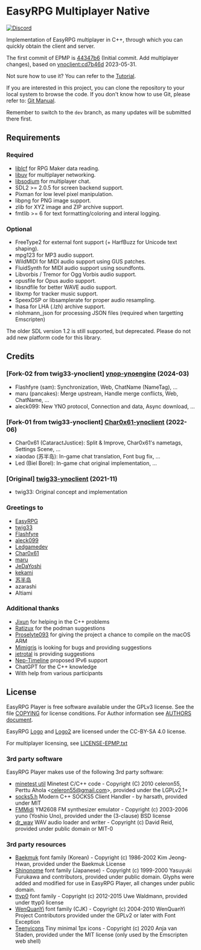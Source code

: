 # EasyRPG Multiplayer Native

[![Discord](https://img.shields.io/discord/1190331444380307496?color=blue&labelColor=555555&label=&logo=discord&style=for-the-badge)](https://discord.gg/RbCsGgAXnt "Discord")

Implementation of EasyRPG multiplayer in C++, through which you can quickly obtain the client and server.

The first commit of EPMP is [44347b6](https://github.com/monokotech/EasyRPG-Multiplayer-Native/commit/44347b680680454035c80711e38d9588465d65e5) (Initial commit. Add multiplayer changes), based on [ynoclient:cd7b46d](https://github.com/ynoproject/ynoengine/tree/cd7b46d4d02e63e01324e9854342fd4a66eaa281) 2023-05-31.

Not sure how to use it? You can refer to the [Tutorial].

If you are interested in this project, you can clone the repository to your local system to browse the code. If you don't know how to use Git, please refer to: [Git Manual](https://git-scm.com/book/en/v2).

Remember to switch to the `dev` branch, as many updates will be submitted there first.


## Requirements

### Required

- [liblcf] for RPG Maker data reading.
- [libuv] for multiplayer networking.
- [libsodium] for multiplayer chat.
- SDL2 >= 2.0.5 for screen backend support.
- Pixman for low level pixel manipulation.
- libpng for PNG image support.
- zlib for XYZ image and ZIP archive support.
- fmtlib >= 6 for text formatting/coloring and interal logging.

### Optional

- FreeType2 for external font support (+ HarfBuzz for Unicode text shaping).
- mpg123 for MP3 audio support.
- WildMIDI for MIDI audio support using GUS patches.
- FluidSynth for MIDI audio support using soundfonts.
- Libvorbis / Tremor for Ogg Vorbis audio support.
- opusfile for Opus audio support.
- libsndfile for better WAVE audio support.
- libxmp for tracker music support.
- SpeexDSP or libsamplerate for proper audio resampling.
- lhasa for LHA (.lzh) archive support.
- nlohmann_json for processing JSON files (required when targetting Emscripten)

The older SDL version 1.2 is still supported, but deprecated.
Please do not add new platform code for this library.


## Credits

### \[Fork-02 from twig33-ynoclient\] [ynop-ynoengine](https://github.com/ynoproject/ynoengine) (2024-03)

- Flashfyre (sam): Synchronization, Web, ChatName (NameTag), ...
- maru (pancakes): Merge upstream, Handle merge conflicts, Web, ChatName, ...
- aleck099: New YNO protocol, Connection and data, Async download, ...

### \[Fork-01 from twig33-ynoclient\] [Char0x61-ynoclient](https://github.com/CataractJustice/ynoclient) (2022-06)

- Char0x61 (CataractJustice): Split & Improve, Char0x61's nametags, Settings Scene, ...
- xiaodao (苏半岛): In-game chat translation, Font bug fix, ...
- Led (Biel Borel): In-game chat original implementation, ...

### \[Original\] [twig33-ynoclient](https://github.com/twig33/ynoclient) (2021-11)

- twig33: Original concept and implementation

### Greetings to

- [EasyRPG](https://github.com/EasyRPG)
- [twig33](https://github.com/twig33)
- [Flashfyre](https://github.com/Flashfyre)
- [aleck099](https://github.com/aleck099)
- [Ledgamedev](https://github.com/Ledgamedev)
- [Char0x61](https://github.com/CataractJustice)
- [maru](https://github.com/patapancakes)
- [JeDaYoshi](https://github.com/JeDaYoshi)
- [kekami](https://kekami.dev)
- [苏半岛](https://github.com/lychees)
- azarashi
- Altiami

### Additional thanks

- [Jixun](https://github.com/jixunmoe) for helping in the C++ problems
- [Ratizux](https://github.com/Ratizux) for the podman suggestions
- [Proselyte093](https://github.com/Proselyte093) for giving the project a chance to compile on the macOS ARM
- [Mimigris](https://github.com/Mimigris) is looking for bugs and providing suggestions
- [jetrotal](https://github.com/jetrotal) is providing suggestions
- [Nep-Timeline](https://github.com/Nep-Timeline) proposed IPv6 support
- ChatGPT for the C++ knowledge
- With help from various participants


## License

EasyRPG Player is free software available under the GPLv3 license. See the file
[COPYING] for license conditions. For Author information see [AUTHORS document].

EasyRPG [Logo] and [Logo2] are licensed under the CC-BY-SA 4.0 license.

For multiplayer licensing, see [LICENSE-EPMP.txt]

### 3rd party software

EasyRPG Player makes use of the following 3rd party software:

* [minetest util] Minetest C/C++ code - Copyright (C) 2010 celeron55,
  Perttu Ahola \<celeron55@gmail.com\>, provided under the LGPLv2.1+
* [socks5.h] Modern C++ SOCKS5 Client Handler - by harsath, provided under MIT
* [FMMidi] YM2608 FM synthesizer emulator - Copyright (c) 2003-2006 yuno
  (Yoshio Uno), provided under the (3-clause) BSD license
* [dr_wav] WAV audio loader and writer - Copyright (c) David Reid, provided
  under public domain or MIT-0

### 3rd party resources

* [Baekmuk] font family (Korean) - Copyright (c) 1986-2002 Kim Jeong-Hwan,
  provided under the Baekmuk License
* [Shinonome] font family (Japanese) - Copyright (c) 1999-2000 Yasuyuki
  Furukawa and contributors, provided under public domain. Glyphs were added
  and modified for use in EasyRPG Player, all changes under public domain.
* [ttyp0] font family - Copyright (c) 2012-2015 Uwe Waldmann, provided under
  ttyp0 license
* [WenQuanYi] font family (CJK) - Copyright (c) 2004-2010 WenQuanYi Project
  Contributors provided under the GPLv2 or later with Font Exception
* [Teenyicons] Tiny minimal 1px icons - Copyright (c) 2020 Anja van Staden,
  provided under the MIT license (only used by the Emscripten web shell)

[Tutorial]: docs/TUTORIAL.md
[liblcf]: https://github.com/EasyRPG/liblcf
[minetest util]: https://github.com/minetest/minetest
[socks5.h]: https://github.com/harsath/SOCKS5-Proxy-Handler
[libuv]: https://github.com/libuv/libuv
[libsodium]: https://github.com/jedisct1/libsodium
[BUILDING document]: docs/BUILDING.md
[#easyrpg at irc.libera.chat]: https://kiwiirc.com/nextclient/#ircs://irc.libera.chat/#easyrpg?nick=rpgguest??
[COPYING]: COPYING
[AUTHORS document]: docs/AUTHORS.md
[Logo]: resources/logo.png
[Logo2]: resources/logo2.png
[LICENSE-EPMP.txt]: docs/LICENSE-EPMP.txt
[FMMidi]: http://unhaut.epizy.com/fmmidi
[dr_wav]: https://github.com/mackron/dr_libs
[baekmuk]: https://kldp.net/baekmuk
[Shinonome]: http://openlab.ring.gr.jp/efont/shinonome
[ttyp0]: https://people.mpi-inf.mpg.de/~uwe/misc/uw-ttyp0
[WenQuanYi]: http://wenq.org
[Teenyicons]: https://github.com/teenyicons/teenyicons
